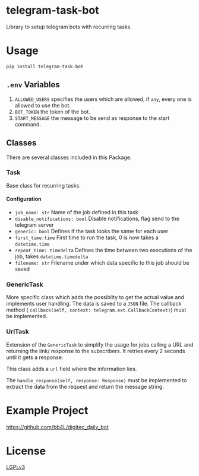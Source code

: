 # telegram-task-bot
Library to setup telegram bots with recurring tasks.

# Usage
`pip install telegram-task-bot`

## `.env` Variables
1) `ALLOWED_USERS` specifies the users which are allowed, if `any`, every one is allowed to use the bot.
1) `BOT_TOKEN` the token of the bot.
1) `START_MESSAGE` the message to be send as response to the start command.


## Classes
There are several classes included in this Package.

### Task
Base class for recurring tasks.

#### Configuration
* `job_name: str` Name of the job defined in this task
* `disable_notifications: bool` Disable notifications, flag send to the telegram server
* `generic: bool` Defines if the task looks the same for each user 
* `first_time:time` First time to run the task, 0 is now takes a `datetime.time`
* `repeat_time: timedelta` Defines the time between two executions of the job, takes `datetime.timedelta`
* `filename: str` Filename under which data specific to this job should be saved

### GenericTask
More specific class which adds the possiblity to get the actual value and implements user handling.
The data is saved to a `JSON` file.
The callback method ( `callback(self, context: telegram.ext.CallbackContext)`) must be implemented.

### UrlTask
Extension of the `GenericTask` to simplify the usage for jobs calling a URL and returning the link/ response to the subscribers.
It retries every 2 seconds until it gets a response.

This class adds a `url` field where the information lies.

The `handle_response(self, response: Response)` must be implemented to extract the data from the request and return the message string.

# Example Project
https://github.com/bb4L/digitec_daily_bot

# License
[LGPLv3](LICENSE)